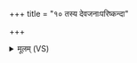 +++
title = "१० तस्य देवजनाःपरिष्कन्दा"

+++
<details><summary>मूलम् (VS)</summary>

तस्य॑ देवज॒नाःप॑रिष्क॒न्दा आस॑न्त्संक॒ल्पाः प्र॑हा॒य्या॒३॒॑ विश्वा॑नि भू॒तान्यु॑प॒सदः॑ ॥
</details>